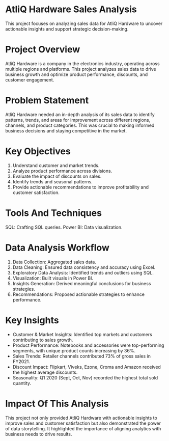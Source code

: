 # AtliQ Hardware Sales Analysis
This project focuses on analyzing sales data for AtliQ Hardware to uncover actionable insights and support strategic decision-making.
# Project Overview
AtliQ Hardware is a company in the electronics industry, operating across multiple regions and platforms. This project analyzes sales data to drive business growth and optimize product performance, discounts, and customer engagement.

# Problem Statement
AtliQ Hardware needed an in-depth analysis of its sales data to identify patterns, trends, and areas for improvement across different regions, channels, and product categories. This was crucial to making informed business decisions and staying competitive in the market.

# Key Objectives
1. Understand customer and market trends.
2. Analyze product performance across divisions.
3. Evaluate the impact of discounts on sales.
4. Identify trends and seasonal patterns.
5. Provide actionable recommendations to improve profitability and customer satisfaction.

# Tools And Techniques 

SQL: Crafting SQL queries.
Power BI: Data visualization.

# Data Analysis Workflow

1. Data Collection: Aggregated sales data.
2. Data Cleaning: Ensured data consistency and accuracy using Excel.
3. Exploratory Data Analysis: Identified trends and outliers using SQL.
4. Visualization: Built visuals in Power BI.
5. Insights Generation: Derived meaningful conclusions for business strategies.
6. Recommendations: Proposed actionable strategies to enhance performance.

# Key Insights

* Customer & Market Insights: Identified top markets and customers contributing to sales growth.
* Product Performance: Notebooks and accessories were top-performing segments, with unique product counts increasing by 36%.
* Sales Trends: Retailer channels contributed 73% of gross sales in FY2021.
* Discount Impact: Flipkart, Viveks, Ezone, Croma and Amazon received the highest average discounts.
* Seasonality: Q1 2020 (Sept, Oct, Nov) recorded the highest total sold quantity.

# Impact Of This Analysis

This project not only provided AtliQ Hardware with actionable insights to improve sales and customer satisfaction but also demonstrated the power of data storytelling. It highlighted the importance of aligning analytics with business needs to drive results.

